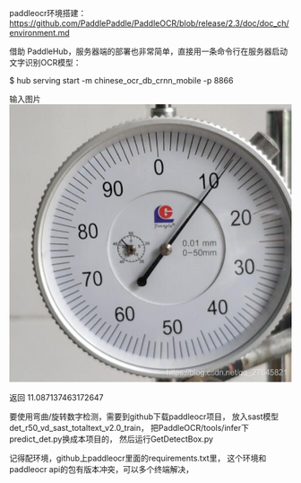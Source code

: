 paddleocr环境搭建：
https://github.com/PaddlePaddle/PaddleOCR/blob/release/2.3/doc/doc_ch/environment.md

借助 PaddleHub，服务器端的部署也非常简单，直接用一条命令行在服务器启动文字识别OCR模型：

$ hub serving start -m chinese_ocr_db_crnn_mobile -p 8866


输入图片
![](images/img.png)

返回 11.087137463172647

要使用弯曲/旋转数字检测，需要到github下载paddleocr项目，
放入sast模型det_r50_vd_sast_totaltext_v2.0_train，
把PaddleOCR/tools/infer下predict_det.py换成本项目的，
然后运行GetDetectBox.py

记得配环境，github上paddleocr里面的requirements.txt里，
这个环境和paddleocr api的包有版本冲突，可以多个终端解决，